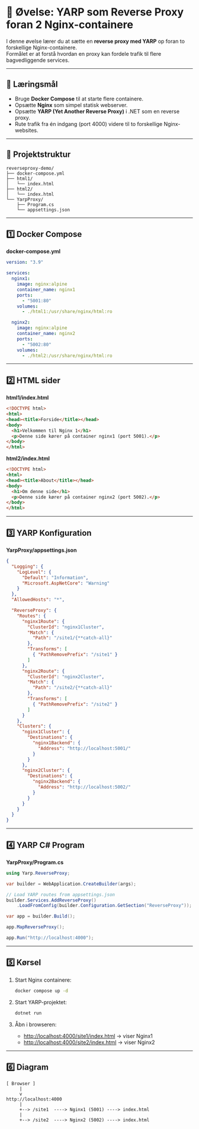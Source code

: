 # 🐳 Øvelse: YARP som Reverse Proxy foran 2 Nginx-containere

I denne øvelse lærer du at sætte en **reverse proxy med YARP** op foran to forskellige Nginx-containere.  
Formålet er at forstå hvordan en proxy kan fordele trafik til flere bagvedliggende services.

---

## 🎯 Læringsmål
- Bruge **Docker Compose** til at starte flere containere.  
- Opsætte **Nginx** som simpel statisk webserver.  
- Opsætte **YARP (Yet Another Reverse Proxy)** i .NET som en reverse proxy.  
- Rute trafik fra én indgang (port 4000) videre til to forskellige Nginx-websites.  

---

## 📂 Projektstruktur

```
reverseproxy-demo/
├── docker-compose.yml
├── html1/
│   └── index.html
├── html2/
│   └── index.html
└── YarpProxy/
    ├── Program.cs
    └── appsettings.json
```

---

## 1️⃣ Docker Compose

**docker-compose.yml**
```yaml
version: "3.9"

services:
  nginx1:
    image: nginx:alpine
    container_name: nginx1
    ports:
      - "5001:80"
    volumes:
      - ./html1:/usr/share/nginx/html:ro

  nginx2:
    image: nginx:alpine
    container_name: nginx2
    ports:
      - "5002:80"
    volumes:
      - ./html2:/usr/share/nginx/html:ro
```

---

## 2️⃣ HTML sider

**html1/index.html**
```html
<!DOCTYPE html>
<html>
<head><title>Forside</title></head>
<body>
  <h1>Velkommen til Nginx 1</h1>
  <p>Denne side kører på container nginx1 (port 5001).</p>
</body>
</html>
```

**html2/index.html**
```html
<!DOCTYPE html>
<html>
<head><title>About</title></head>
<body>
  <h1>Om denne side</h1>
  <p>Denne side kører på container nginx2 (port 5002).</p>
</body>
</html>
```

---

## 3️⃣ YARP Konfiguration

**YarpProxy/appsettings.json**
```json
{
  "Logging": {
    "LogLevel": {
      "Default": "Information",
      "Microsoft.AspNetCore": "Warning"
    }
  },
  "AllowedHosts": "*",

  "ReverseProxy": {
    "Routes": {
      "nginx1Route": {
        "ClusterId": "nginx1Cluster",
        "Match": {
          "Path": "/site1/{**catch-all}"
        },
        "Transforms": [
          { "PathRemovePrefix": "/site1" }
        ]
      },
      "nginx2Route": {
        "ClusterId": "nginx2Cluster",
        "Match": {
          "Path": "/site2/{**catch-all}"
        },
        "Transforms": [
          { "PathRemovePrefix": "/site2" }
        ]
      }
    },
    "Clusters": {
      "nginx1Cluster": {
        "Destinations": {
          "nginx1Backend": {
            "Address": "http://localhost:5001/"
          }
        }
      },
      "nginx2Cluster": {
        "Destinations": {
          "nginx2Backend": {
            "Address": "http://localhost:5002/"
          }
        }
      }
    }
  }
}
```

---

## 4️⃣ YARP C# Program

**YarpProxy/Program.cs**
```csharp
using Yarp.ReverseProxy;

var builder = WebApplication.CreateBuilder(args);

// Load YARP routes from appsettings.json
builder.Services.AddReverseProxy()
    .LoadFromConfig(builder.Configuration.GetSection("ReverseProxy"));

var app = builder.Build();

app.MapReverseProxy();

app.Run("http://localhost:4000");
```

---

## 5️⃣ Kørsel

1. Start Nginx containere:
   ```bash
   docker compose up -d
   ```

2. Start YARP-projektet:
   ```bash
   dotnet run
   ```

3. Åbn i browseren:
   - [http://localhost:4000/site1/index.html](http://localhost:4000/site1/index.html) → viser Nginx1  
   - [http://localhost:4000/site2/index.html](http://localhost:4000/site2/index.html) → viser Nginx2  

---

## 6️⃣ Diagram

```
[ Browser ]
     |
     v
http://localhost:4000
     |
     +--> /site1  ----> Nginx1 (5001) ----> index.html
     |
     +--> /site2  ----> Nginx2 (5002) ----> index.html
```
